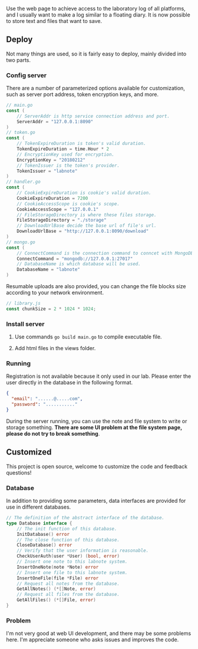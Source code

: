 Use the web page to achieve access to the laboratory log of all platforms, and I usually want to make a log similar to a floating diary. It is now possible to store text and files that want to save.

## Deploy

Not many things are used, so it is fairly easy to deploy, mainly divided into two parts.

### Config server

There are a number of parameterized options available for customization, such as server port address, token encryption keys, and more.

```go
// main.go
const (
	// ServerAddr is http service connection address and port.
	ServerAddr = "127.0.0.1:8090"
)
// token.go
const (
	// TokenExpireDuration is token's valid duration.
	TokenExpireDuration = time.Hour * 2
	// EncryptionKey used for encryption.
	EncryptionKey = "20180212"
	// TokenIssuer is the token's provider.
	TokenIssuer = "labnote"
)
// handler.go
const (
	// CookieExpireDuration is cookie's valid duration.
	CookieExpireDuration = 7200
	// CookieAccessScope is cookie's scope.
	CookieAccessScope = "127.0.0.1"
	// FileStorageDirectory is where these files storage.
	FileStorageDirectory = "./storage"
	// DownloadUrlBase decide the base url of file's url.
	DownloadUrlBase = "http://127.0.0.1:8090/download"
)
// mongo.go
const (
	// ConnectCommand is the connection command to conncet with MongoDB.
	ConnectCommand = "mongodb://127.0.0.1:27017"
	// DatabaseName is which database will be used.
	DatabaseName = "labnote"
)
```

Resumable uploads are also provided, you can change the file blocks size according to your network environment.

```javascript
// library.js
const chunkSize = 2 * 1024 * 1024;
```

### Install server

1. Use commands `go build main.go` to compile executable file.

2. Add html files in the views folder.

### Running

Registration is not available because it only used in our lab. Please enter the user directly in the database in the following format.

```json
{
  "email": "......@.....com",
  "password": "..........."
}
```

During the server running, you can use the note and file system to write or storage something. **There are some UI problem at the file system page, please do not try to break something**.

## Customized

This project is open source, welcome to customize the code and feedback questions!

### Database

In addition to providing some parameters, data interfaces are provided for use in different databases.

```go
// The definition of the abstract interface of the database.
type Database interface {
	// The init function of this database.
	InitDatabase() error
	// The close function of this database.
	CloseDatabase() error
	// Verify that the user information is reasonable.
	CheckUserAuth(user *User) (bool, error)
	// Insert one note to this labnote system.
	InsertOneNote(note *Note) error
	// Insert one file to this labnote system.
	InsertOneFile(file *File) error
	// Request all notes from the database.
	GetAllNotes() (*[]Note, error)
	// Request all files from the database.
	GetAllFiles() (*[]File, error)
}
```

### Problem

I'm not very good at web UI development, and there may be some problems here. I'm appreciate someone who asks issues and improves the code.
